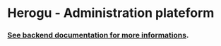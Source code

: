 # Herogu - Administration plateform

### [See backend documentation for more informations](https://github.com/garage-isep/herogu-back).